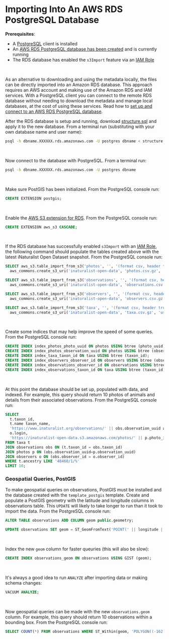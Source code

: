 # Importing Into An AWS RDS PostgreSQL Database

**Prerequisites**:
  - A [PostgreSQL](https://www.postgresql.org/) client is installed
  - An [AWS RDS PostgreSQL database has been created](Setup) and is currently running
  - The RDS database has enabled the `s3Import` feature via an [IAM Role](Role)
<br/>

As an alternative to downloading and using the metadata locally, the files can be directly imported into an Amazon RDS database. This approach requires an AWS account and making use of the Amazon RDS and IAM services. With a PostgreSQL client you can connect to the remote RDS database without needing to download the metadata and manage local databases, at the cost of using these services. Read how to [set up and connect to an AWS RDS PostgreSQL database](Setup).

After the RDS database is setup and running, download [structure.sql](../../structure.sql) and apply it to the new database. From a terminal run (substituting with your own database name and user name):
```bash
psql -h dbname.XXXXXX.rds.amazonaws.com -U postgres dbname < structure.sql
```
<br/>

Now connect to the database with PostgreSQL. From a terminal run:
```bash
psql -h dbname.XXXXXX.rds.amazonaws.com -U postgres dbname
```
<br/>

Make sure PostGIS has been initialized. From the PostgreSQL console run:
```sql
CREATE EXTENSION postgis;
```
<br/>

Enable the [AWS S3 extension for RDS](https://docs.aws.amazon.com/AmazonRDS/latest/UserGuide/PostgreSQL.Procedural.Importing.html#USER_PostgreSQL.S3Import.ARNRole). From the PostgreSQL console run:
```sql
CREATE EXTENSION aws_s3 CASCADE;
```
<br/>

If the RDS database has successfully enabled `s3Import` with an [IAM Role](Role), the following command should populate the tables created above with the latest iNaturalist Open Dataset snapshot. From the PostgreSQL console run:
```sql
SELECT aws_s3.table_import_from_s3('photos', '', '(format csv, header true, delimiter E''\t'', quote E''\b'')',
  aws_commons.create_s3_uri('inaturalist-open-data', 'photos.csv.gz', 'us-east-1')) as s;

SELECT aws_s3.table_import_from_s3('observations', '', '(format csv, header true, delimiter E''\t'', quote E''\b'')',
  aws_commons.create_s3_uri('inaturalist-open-data', 'observations.csv.gz', 'us-east-1')) as s;

SELECT aws_s3.table_import_from_s3('observers', '', '(format csv, header true, delimiter E''\t'', quote E''\b'')',
  aws_commons.create_s3_uri('inaturalist-open-data', 'observers.csv.gz', 'us-east-1')) as s;

SELECT aws_s3.table_import_from_s3('taxa', '', '(format csv, header true, delimiter E''\t'', quote E''\b'')',
  aws_commons.create_s3_uri('inaturalist-open-data', 'taxa.csv.gz', 'us-east-1')) as s;
```
<br/>

Create some indices that may help improve the speed of some queries. From the PostgreSQL console run:
```sql
CREATE INDEX index_photos_photo_uuid ON photos USING btree (photo_uuid);
CREATE INDEX index_photos_observation_uuid ON photos USING btree (observation_uuid);
CREATE INDEX index_taxa_taxon_id ON taxa USING btree (taxon_id);
CREATE INDEX index_observers_observer_id ON observers USING btree (observer_id);
CREATE INDEX index_observations_observer_id ON observations USING btree (observer_id);
CREATE INDEX index_observations_taxon_id ON taxa USING btree (taxon_id);
```
<br/>

At this point the database should be set up, populated with data, and indexed. For example, this query should return 10 photos of animals and details from their associated observations. From the PostgreSQL console run:

```sql
SELECT
  t.taxon_id,
  t.name taxon_name,
  'https://www.inaturalist.org/observations/' || obs.observation_uuid as observation_url,
  o.login,
  'https://inaturalist-open-data.s3.amazonaws.com/photos/' || p.photo_id || '/medium.' || p.extension as photo_url
FROM taxa t
JOIN observations obs ON (t.taxon_id = obs.taxon_id)
JOIN photos p ON (obs.observation_uuid=p.observation_uuid)
JOIN observers o ON (obs.observer_id = o.observer_id)
WHERE t.ancestry LIKE '48460/1/%'
LIMIT 10;
```

### Geospatial Queries, PostGIS
To make geospatial queries on observations, PostGIS must be installed and the database created with the `template_postgis` template. Create and populate a PostGIS geometry with the latitude and longitude columns in observations table. This `UPDATE` will likely to take longer to run than it took to import the data. From the PostgreSQL console run:
```sql
ALTER TABLE observations ADD COLUMN geom public.geometry;

UPDATE observations SET geom = ST_GeomFromText('POINT(' || longitude || ' ' || latitude || ')', 4326);
```
<br/>

Index the new `geom` column for faster queuries (this will also be slow):
```sql
CREATE INDEX observations_geom ON observations USING GIST (geom);
```
<br/>

It's always a good idea to run `ANALYZE` after importing data or making schema changes:
```sql
VACUUM ANALYZE;
```
<br/>

Now geospatial queries can be made with the new `observations.geom` column. For example, this query should return 10 observations within a bounding box. From the PostgreSQL console run:
```sql
SELECT COUNT(*) FROM observations WHERE ST_Within(geom, 'POLYGON((-162 18, -153 18, -153 23, -162 23, -162 18))'::geography::geometry);
```
